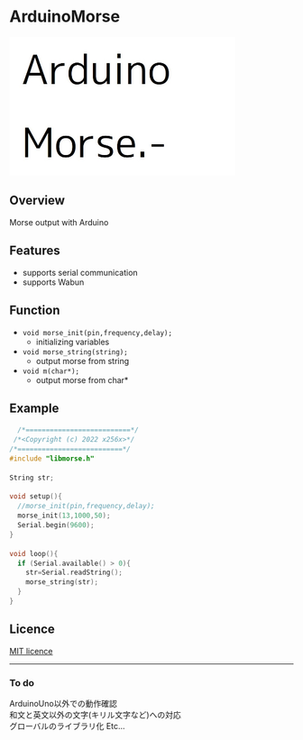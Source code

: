 # ArduinoMorse
<img src="./img/logo.jpg" alt="logo" width="400px">

## Overview
Morse output with Arduino

## Features
- supports serial communication
- supports Wabun

## Function
- `void morse_init(pin,frequency,delay);`
	- initializing variables
- `void morse_string(string);`
	- output morse from string
- `void m(char*);`
	- output morse from char\*

## Example
```c++
  /*==========================*/
 /*<Copyright (c) 2022 x256x>*/
/*==========================*/
#include "libmorse.h"

String str;

void setup(){
  //morse_init(pin,frequency,delay);
  morse_init(13,1000,50);
  Serial.begin(9600);
}

void loop(){
  if (Serial.available() > 0){
    str=Serial.readString();
    morse_string(str);
  }
}
```

## Licence
[MIT licence](LICENSE)

---
### To do
ArduinoUno以外での動作確認  
和文と英文以外の文字(キリル文字など)への対応  
グローバルのライブラリ化
Etc...